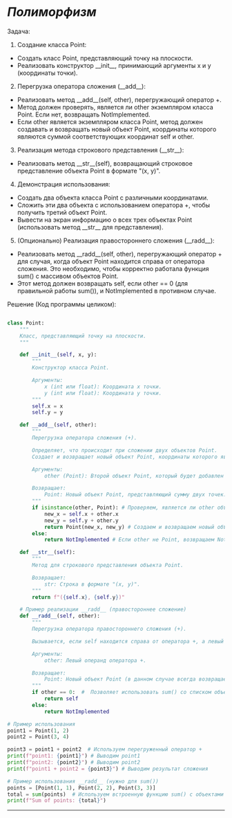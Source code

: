# _Полиморфизм_

Задача:

1. Создание класса Point:

- Создать класс Point, представляющий точку на плоскости.
- Реализовать конструктор \_\_init\_\_, принимающий аргументы x и y (координаты точки).

2. Перегрузка оператора сложения (\_\_add\_\_):

- Реализовать метод \_\_add\_\_(self, other), перегружающий оператор +.
- Метод должен проверять, является ли other экземпляром класса Point. Если нет, возвращать NotImplemented.
- Если other является экземпляром класса Point, метод должен создавать и возвращать новый объект Point, координаты которого являются суммой соответствующих координат self и other.

3. Реализация метода строкового представления (\_\_str\_\_):

- Реализовать метод \_\_str\_\_(self), возвращающий строковое представление объекта Point в формате "(x, y)".

4. Демонстрация использования:

- Создать два объекта класса Point с различными координатами.
- Сложить эти два объекта с использованием оператора +, чтобы получить третий объект Point.
- Вывести на экран информацию о всех трех объектах Point (использовать метод \_\_str\_\_ для представления).

5. (Опционально) Реализация правостороннего сложения (\_\_radd\_\_):

- Реализовать метод \_\_radd\_\_(self, other), перегружающий оператор + для случая, когда объект Point находится справа от оператора сложения. Это необходимо, чтобы корректно работала функция sum() с массивом объектов Point.
- Этот метод должен возвращать self, если other == 0 (для правильной работы sum()), и NotImplemented в противном случае.

Решение (Код программы целиком):

```python

class Point:
    """
    Класс, представляющий точку на плоскости.
    """

    def __init__(self, x, y):
        """
        Конструктор класса Point.

        Аргументы:
            x (int или float): Координата x точки.
            y (int или float): Координата y точки.
        """
        self.x = x
        self.y = y

    def __add__(self, other):
        """
        Перегрузка оператора сложения (+).

        Определяет, что происходит при сложении двух объектов Point.
        Создает и возвращает новый объект Point, координаты которого являются суммой координат исходных точек.

        Аргументы:
            other (Point): Второй объект Point, который будет добавлен к текущему объекту.

        Возвращает:
            Point: Новый объект Point, представляющий сумму двух точек.
        """
        if isinstance(other, Point): # Проверяем, является ли other объектом класса Point
            new_x = self.x + other.x
            new_y = self.y + other.y
            return Point(new_x, new_y) # Создаем и возвращаем новый объект Point
        else:
            return NotImplemented # Если other не Point, возвращаем NotImplemented, чтобы Python попытался использовать __radd__

    def __str__(self):
        """
        Метод для строкового представления объекта Point.

        Возвращает:
            str: Строка в формате "(x, y)".
        """
        return f"({self.x}, {self.y})"

    # Пример реализации __radd__ (правостороннее сложение)
    def __radd__(self, other):
        """
        Перегрузка оператора правостороннего сложения (+).

        Вызывается, если self находится справа от оператора +, а левый операнд не имеет метода __add__.

        Аргументы:
            other: Левый операнд оператора +.

        Возвращает:
            Point: Новый объект Point (в данном случае всегда возвращается None).
        """
        if other == 0:  #  Позволяет использовать sum() со списком объектов Point.
            return self
        else:
            return NotImplemented

# Пример использования
point1 = Point(1, 2)
point2 = Point(3, 4)

point3 = point1 + point2  # Используем перегруженный оператор +
print(f"point1: {point1}") # Выводим point1
print(f"point2: {point2}") # Выводим point2
print(f"point1 + point2 = {point3}") # Выводим результат сложения

# Пример использования __radd__ (нужно для sum())
points = [Point(1, 1), Point(2, 2), Point(3, 3)]
total = sum(points)  # Используем встроенную функцию sum() с объектами Point
print(f"Sum of points: {total}")
```

---
